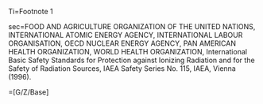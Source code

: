 Ti=Footnote 1

sec=FOOD AND AGRICULTURE ORGANIZATION OF THE UNITED NATIONS, INTERNATIONAL ATOMIC ENERGY AGENCY, INTERNATIONAL LABOUR ORGANISATION, OECD NUCLEAR ENERGY AGENCY, PAN AMERICAN HEALTH ORGANIZATION, WORLD HEALTH ORGANIZATION, International Basic Safety Standards for Protection against Ionizing Radiation and for the Safety of Radiation Sources, IAEA Safety Series No. 115, IAEA, Vienna (1996). 

=[G/Z/Base]
